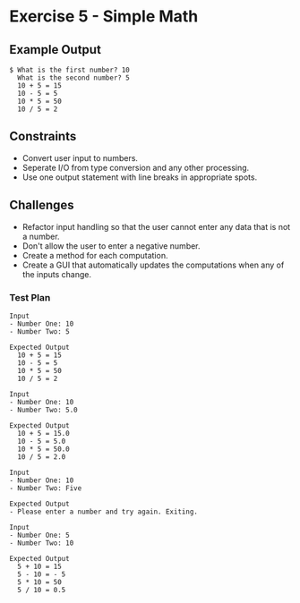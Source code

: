 # Exercise 5 - Simple Math

## Example Output

```
$ What is the first number? 10
  What is the second number? 5
  10 + 5 = 15
  10 - 5 = 5
  10 * 5 = 50
  10 / 5 = 2

```

## Constraints
- Convert user input to numbers.
- Seperate I/O from type conversion and any other processing.
- Use one output statement with line breaks in appropriate spots.

## Challenges
* Refactor input handling so that the user cannot enter any data that is not a number.
* Don't allow the user to enter a negative number.
* Create a method for each computation.
* Create a GUI that automatically updates the computations when any of the inputs change.

### Test Plan


```
Input
- Number One: 10
- Number Two: 5

Expected Output
  10 + 5 = 15
  10 - 5 = 5
  10 * 5 = 50
  10 / 5 = 2
```

```
Input
- Number One: 10
- Number Two: 5.0

Expected Output
  10 + 5 = 15.0
  10 - 5 = 5.0
  10 * 5 = 50.0
  10 / 5 = 2.0
```

```
Input
- Number One: 10
- Number Two: Five

Expected Output
- Please enter a number and try again. Exiting.
```

```
Input
- Number One: 5
- Number Two: 10

Expected Output
  5 + 10 = 15
  5 - 10 = - 5
  5 * 10 = 50
  5 / 10 = 0.5
```